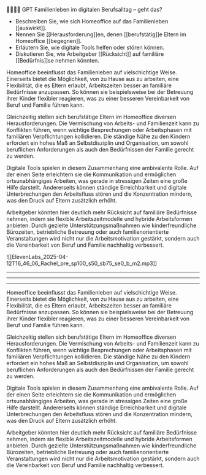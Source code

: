 👨‍👩‍👧‍👦 GPT Familienleben im digitalen Berufsalltag – geht das?
- Beschreiben Sie, wie sich Homeoffice auf das Familienleben [[auswirkt]].  
- Nennen Sie [[Herausforderung]]en, denen [[berufstätig]]e Eltern im Homeoffice [[begegnen]].
- Erläutern Sie, wie digitale Tools helfen oder stören können.  
- Diskutieren Sie, wie Arbeitgeber [[Rücksicht]] auf familiäre [[Bedürfnis]]se nehmen könnten.  

Homeoffice beeinflusst das Familienleben auf vielschichtige Weise. Einerseits bietet die Möglichkeit, von zu Hause aus zu arbeiten, eine Flexibilität, die es Eltern erlaubt, Arbeitszeiten besser an familiäre Bedürfnisse anzupassen. So können sie beispielsweise bei der Betreuung ihrer Kinder flexibler reagieren, was zu einer besseren Vereinbarkeit von Beruf und Familie führen kann.

Gleichzeitig stellen sich berufstätige Eltern im Homeoffice diversen Herausforderungen. Die Vermischung von Arbeits- und Familienzeit kann zu Konflikten führen, wenn wichtige Besprechungen oder Arbeitsphasen mit familiären Verpflichtungen kollidieren. Die ständige Nähe zu den Kindern erfordert ein hohes Maß an Selbstdisziplin und Organisation, um sowohl beruflichen Anforderungen als auch den Bedürfnissen der Familie gerecht zu werden.

Digitale Tools spielen in diesem Zusammenhang eine ambivalente Rolle. Auf der einen Seite erleichtern sie die Kommunikation und ermöglichen ortsunabhängiges Arbeiten, was gerade in stressigen Zeiten eine große Hilfe darstellt. Andererseits können ständige Erreichbarkeit und digitale Unterbrechungen den Arbeitsfluss stören und die Konzentration mindern, was den Druck auf Eltern zusätzlich erhöht.

Arbeitgeber könnten hier deutlich mehr Rücksicht auf familiäre Bedürfnisse nehmen, indem sie flexible Arbeitszeitmodelle und hybride Arbeitsformen anbieten. Durch gezielte Unterstützungsmaßnahmen wie kinderfreundliche Bürozeiten, betriebliche Betreuung oder auch familienorientierte Veranstaltungen wird nicht nur die Arbeitsmotivation gestärkt, sondern auch die Vereinbarkeit von Beruf und Familie nachhaltig verbessert.


![[ElevenLabs_2025-04-12T16_46_06_Rachel_pre_sp100_s50_sb75_se0_b_m2.mp3]]

---
---
---

Homeoffice beeinflusst das Familienleben auf vielschichtige Weise. Einerseits bietet die Möglichkeit, von zu Hause aus zu arbeiten, eine Flexibilität, die es Eltern erlaubt, Arbeitszeiten besser an familiäre Bedürfnisse anzupassen. So können sie beispielsweise bei der Betreuung ihrer Kinder flexibler reagieren, was zu einer besseren Vereinbarkeit von Beruf und Familie führen kann.

Gleichzeitig stellen sich berufstätige Eltern im Homeoffice diversen Herausforderungen. Die Vermischung von Arbeits- und Familienzeit kann zu Konflikten führen, wenn wichtige Besprechungen oder Arbeitsphasen mit familiären Verpflichtungen kollidieren. Die ständige Nähe zu den Kindern erfordert ein hohes Maß an Selbstdisziplin und Organisation, um sowohl beruflichen Anforderungen als auch den Bedürfnissen der Familie gerecht zu werden.

Digitale Tools spielen in diesem Zusammenhang eine ambivalente Rolle. Auf der einen Seite erleichtern sie die Kommunikation und ermöglichen ortsunabhängiges Arbeiten, was gerade in stressigen Zeiten eine große Hilfe darstellt. Andererseits können ständige Erreichbarkeit und digitale Unterbrechungen den Arbeitsfluss stören und die Konzentration mindern, was den Druck auf Eltern zusätzlich erhöht.

Arbeitgeber könnten hier deutlich mehr Rücksicht auf familiäre Bedürfnisse nehmen, indem sie flexible Arbeitszeitmodelle und hybride Arbeitsformen anbieten. Durch gezielte Unterstützungsmaßnahmen wie kinderfreundliche Bürozeiten, betriebliche Betreuung oder auch familienorientierte Veranstaltungen wird nicht nur die Arbeitsmotivation gestärkt, sondern auch die Vereinbarkeit von Beruf und Familie nachhaltig verbessert.
